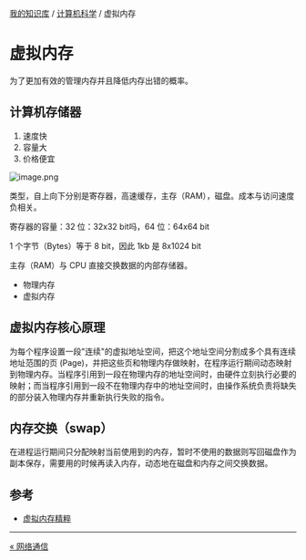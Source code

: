 [我的知识库](../README.md) / [计算机科学](zz_generated_mdi.md) / 虚拟内存

# 虚拟内存

为了更加有效的管理内存并且降低内存出错的概率。

## 计算机存储器

1. 速度快
2. 容量大
3. 价格便宜

![image.png](https://images.poneding.com/2024/01/202402201633457.png)

类型，自上向下分别是寄存器，高速缓存，主存（RAM），磁盘。成本与访问速度负相关。

寄存器的容量：32 位：32x32 bit吗，64 位：64x64 bit

1 个字节（Bytes）等于 8 bit，因此 1kb 是 8x1024 bit

主存（RAM）与 CPU 直接交换数据的内部存储器。

- 物理内存
- 虚拟内存

## 虚拟内存核心原理
  
为每个程序设置一段"连续"的虚拟地址空间，把这个地址空间分割成多个具有连续地址范围的页 (Page)，并把这些页和物理内存做映射，在程序运行期间动态映射到物理内存。当程序引用到一段在物理内存的地址空间时，由硬件立刻执行必要的映射；而当程序引用到一段不在物理内存中的地址空间时，由操作系统负责将缺失的部分装入物理内存并重新执行失败的指令。

## 内存交换（swap）

在进程运行期间只分配映射当前使用到的内存，暂时不使用的数据则写回磁盘作为副本保存，需要用的时候再读入内存，动态地在磁盘和内存之间交换数据。

## 参考

- [虚拟内存精粹](https://strikefreedom.top/archives/memory-management--virtual-memory)

---
[« 网络通信](networking.md)
